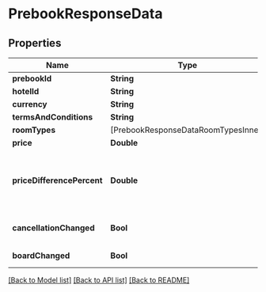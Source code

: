 # PrebookResponseData

## Properties
Name | Type | Description | Notes
------------ | ------------- | ------------- | -------------
**prebookId** | **String** |  | [optional] 
**hotelId** | **String** |  | [optional] 
**currency** | **String** |  | [optional] 
**termsAndConditions** | **String** |  | [optional] 
**roomTypes** | [PrebookResponseDataRoomTypesInner] |  | [optional] 
**price** | **Double** |  | [optional] 
**priceDifferencePercent** | **Double** | the difference percentage if rate price has changed | [optional] 
**cancellationChanged** | **Bool** | has cancellation changed | [optional] 
**boardChanged** | **Bool** | has board changed | [optional] 

[[Back to Model list]](../README.md#models) [[Back to API list]](../README.md#api-endpoints) [[Back to README]](../README.md)


